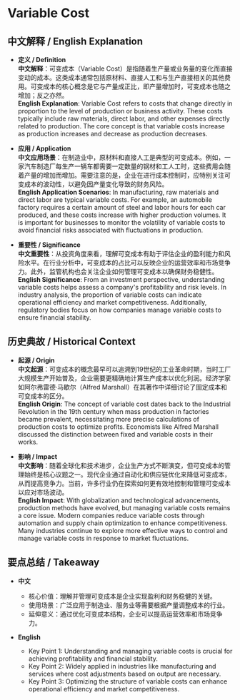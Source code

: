# Variable Cost

## 中文解释 / English Explanation

* **定义 / Definition**  
  **中文解释**：可变成本（Variable Cost）是指随着生产量或业务量的变化而直接变动的成本。这类成本通常包括原材料、直接人工和与生产直接相关的其他费用。可变成本的核心概念是它与产量成正比，即产量增加时，可变成本也随之增加；反之亦然。  
  **English Explanation**: Variable Cost refers to costs that change directly in proportion to the level of production or business activity. These costs typically include raw materials, direct labor, and other expenses directly related to production. The core concept is that variable costs increase as production increases and decrease as production decreases.

* **应用 / Application**  
  **中文应用场景**：在制造业中，原材料和直接人工是典型的可变成本。例如，一家汽车制造厂每生产一辆车都需要一定数量的钢材和工人工时，这些费用会随着产量的增加而增加。需要注意的是，企业在进行成本控制时，应特别关注可变成本的波动性，以避免因产量变化导致的财务风险。  
  **English Application Scenarios**: In manufacturing, raw materials and direct labor are typical variable costs. For example, an automobile factory requires a certain amount of steel and labor hours for each car produced, and these costs increase with higher production volumes. It is important for businesses to monitor the volatility of variable costs to avoid financial risks associated with fluctuations in production.

* **重要性 / Significance**  
  **中文重要性**：从投资角度来看，理解可变成本有助于评估企业的盈利能力和风险水平。在行业分析中，可变成本的占比可以反映企业的运营效率和市场竞争力。此外，监管机构也会关注企业如何管理可变成本以确保财务稳健性。  
  **English Significance**: From an investment perspective, understanding variable costs helps assess a company's profitability and risk levels. In industry analysis, the proportion of variable costs can indicate operational efficiency and market competitiveness. Additionally, regulatory bodies focus on how companies manage variable costs to ensure financial stability.

## 历史典故 / Historical Context

* **起源 / Origin**  
  **中文起源**：可变成本的概念最早可以追溯到19世纪的工业革命时期，当时工厂大规模生产开始普及，企业需要更精确地计算生产成本以优化利润。经济学家如阿尔弗雷德·马歇尔（Alfred Marshall）在其著作中详细讨论了固定成本和可变成本的区分。  
  **English Origin**: The concept of variable cost dates back to the Industrial Revolution in the 19th century when mass production in factories became prevalent, necessitating more precise calculations of production costs to optimize profits. Economists like Alfred Marshall discussed the distinction between fixed and variable costs in their works.

* **影响 / Impact**  
  **中文影响**：随着全球化和技术进步，企业生产方式不断演变，但可变成本的管理始终是核心议题之一。现代企业通过自动化和供应链优化来降低可变成本，从而提高竞争力。当前，许多行业仍在探索如何更有效地控制和管理可变成本以应对市场波动。  
  **English Impact**: With globalization and technological advancements, production methods have evolved, but managing variable costs remains a core issue. Modern companies reduce variable costs through automation and supply chain optimization to enhance competitiveness. Many industries continue to explore more effective ways to control and manage variable costs in response to market fluctuations.

## 要点总结 / Takeaway

* **中文**  
  - 核心价值：理解并管理可变成本是企业实现盈利和财务稳健的关键。
  - 使用场景：广泛应用于制造业、服务业等需要根据产量调整成本的行业。
  - 延伸意义：通过优化可变成本结构，企业可以提高运营效率和市场竞争力。

* **English**  
  - Key Point 1: Understanding and managing variable costs is crucial for achieving profitability and financial stability.
  - Key Point 2: Widely applied in industries like manufacturing and services where cost adjustments based on output are necessary.
  - Key Point 3: Optimizing the structure of variable costs can enhance operational efficiency and market competitiveness.